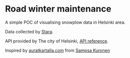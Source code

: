 # Road winter maintenance

A simple POC of visualising snowplow data in Helsinki area. 

Data collected by [Stara](https://stara.hel.fi/). 

API provided by The city of Helsinki, [API reference](https://dev.hel.fi/apis/snowplows).

Inspired by [auratkartalla.com](https://auratkartalla.com/) from [Sampsa Kuronen](https://github.com/sampsakuronen)
